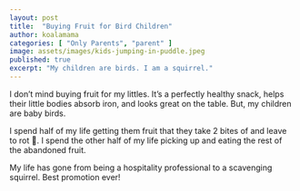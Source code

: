 ```yaml
---
layout: post
title:  "Buying Fruit for Bird Children"
author: koalamama
categories: [ "Only Parents", "parent" ]
image: assets/images/kids-jumping-in-puddle.jpeg
published: true
excerpt: "My children are birds. I am a squirrel."
---
```


I don’t mind buying fruit for my littles. It’s a perfectly healthy snack, helps their little bodies absorb iron, and looks great on the table. But, my children are baby birds.

I spend half of my life getting them fruit that they take 2 bites of and leave to rot 🤪. I spend the other half of my life picking up and eating the rest of the abandoned fruit.

My life has gone from being a hospitality professional to a scavenging squirrel. Best promotion ever!
